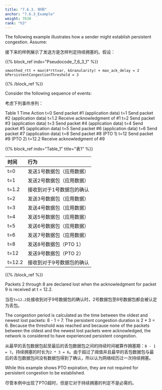 ```yaml
---
title: "7.6.3. 样例"
anchor: "7.6.3_Example"
weight: 7630
rank: "h3"
---
```


The following example illustrates how a sender might establish persistent congestion. Assume:

接下来的样例展示了发送方是怎样判定持续拥塞的。假设：

{{% block_ref
indx="Pseudocode_7_6_3_1" %}}

```
smoothed_rtt + max(4*rttvar, kGranularity) + max_ack_delay = 2
kPersistentCongestionThreshold = 3
```

{{% /block_ref %}}

Consider the following sequence of events:

考虑下列事件序列：

Table 1
Time	Action
t=0	Send packet #1 (application data)
t=1	Send packet #2 (application data)
t=1.2	Receive acknowledgment of #1
t=2	Send packet #3 (application data)
t=3	Send packet #4 (application data)
t=4	Send packet #5 (application data)
t=5	Send packet #6 (application data)
t=6	Send packet #7 (application data)
t=8	Send packet #8 (PTO 1)
t=12	Send packet #9 (PTO 2)
t=12.2	Receive acknowledgment of #9

{{% block_ref
indx="Table_1"
title="表1" %}}

| 时间     | 行为             |
|:-------|:---------------|
| t=0    | 发送1号数据包（应用数据）  |
| t=1    | 发送2号数据包（应用数据）  |
| t=1.2  | 接收到对于1号数据包的确认  |
| t=2    | 发送3号数据包（应用数据）  |
| t=3    | 发送4号数据包（应用数据）  |
| t=4    | 发送5号数据包（应用数据）  |
| t=5    | 发送6号数据包（应用数据）  |
| t=6    | 发送7号数据包（应用数据）  |
| t=8    | 发送8号数据包（PTO 1） |
| t=12   | 发送9号数据包（PTO 2） |
| t=12.2 | 接收到对于9号数据包的确认  |

{{% /block_ref %}}

Packets 2 through 8 are declared lost when the acknowledgment for packet 9 is received at t = 12.2.

当在`t=12.2`处接收到对于9号数据包的确认时，2号数据包至8号数据包都会被认定为丢包。

The congestion period is calculated as the time between the oldest and newest lost packets: 8 - 1 = 7. The persistent congestion duration is 2 * 3 = 6. Because the threshold was reached and because none of the packets between the oldest and the newest lost packets were acknowledged, the network is considered to have experienced persistent congestion.

从最早的丢包数据包起至最后的丢包数据包之间的持续时间被算作拥塞期：`8 - 1 = 7`。持续拥塞的时长为`2 * 3 = 6`。由于超过了阈值并且最早的丢包数据包与最后的丢包数据包间没有数据包得到了确认，所以认为网络经历过一次持续拥塞。

While this example shows PTO expiration, they are not required for persistent congestion to be established.

尽管本例中出现了PTO超时，但是它对于持续拥塞的判定不是必需的。

